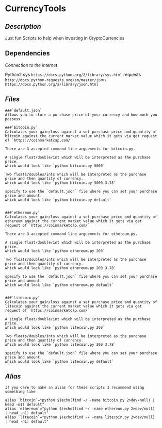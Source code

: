 # CurrencyTools

## *Description*
Just fun Scripts to help when investing in CryptoCurrencies

## Dependencies

*Connection to the internet*

Python2
	sys `https://docs.python.org/2/library/sys.html`
	requests `http://docs.python-requests.org/en/master/`
	json `https://docs.python.org/2/library/json.html`


## *Files*

	###`default.json` 
	Allows you to store a purchase price of your currency and how much you possess.  

	###`bitcoin.py` 
	Calculates your gain/loss against a set purchase price and quantity of bitcoin against the current market value which it gets via get request of `https://coinmarketcap.com/`

	There are 3 accepted command line arguements for bitcoin.py. 
	
	A single float/double/int which will be interpreted as the purchase price.
	which would look like `python bitcoin.py 5000`

	Two floats/doubles/ints which will be interpreted as the purchase price and then quantity of currency.
	which would look like `python bitcoin.py 5000 3.78`

	specify to use the `default.json` file where you can set your purchase price and amount.
	which would look like `python bitcoin.py default`


	###`ethereum.py`
	Calculates your gain/loss against a set purchase price and quantity of ethereum against the current market value which it gets via get request of `https://coinmarketcap.com/`

	There are 3 accepted command line arguements for ethereum.py. 
	
	A single float/double/int which will be interpreted as the purchase price.
	which would look like `python ethereum.py 200`

	Two floats/doubles/ints which will be interpreted as the purchase price and then quantity of currency.
	which would look like `python ethereum.py 200 3.78`

	specify to use the `default.json` file where you can set your purchase price and amount.
	which would look like `python ethereum.py default`


	###`litecoin.py`
	Calculates your gain/loss against a set purchase price and quantity of litecoin against the current market value which it gets via get request of `https://coinmarketcap.com/`

	A single float/double/int which will be interpreted as the purchase price.
	which would look like `python litecoin.py 200`

	Two floats/doubles/ints which will be interpreted as the purchase price and then quantity of currency.
	which would look like `python litecoin.py 200 3.78`

	specify to use the `default.json` file where you can set your purchase price and amount.
	which would look like `python litecoin.py default`

## *Alias*
	If you care to make an alias for these scripts I recommend using something like
	
	alias `bitcoin`="python $(echo(find ~/ -name bitcoin.py 2>dev/null) | head -n1) default"
	alias `ethereum`="python $(echo(find ~/ -name ethereum.py 2>dev/null) | head -n1) default"
	alias `litecoin`="python $(echo(find ~/ -name litecoin.py 2>dev/null) | head -n1) default"
